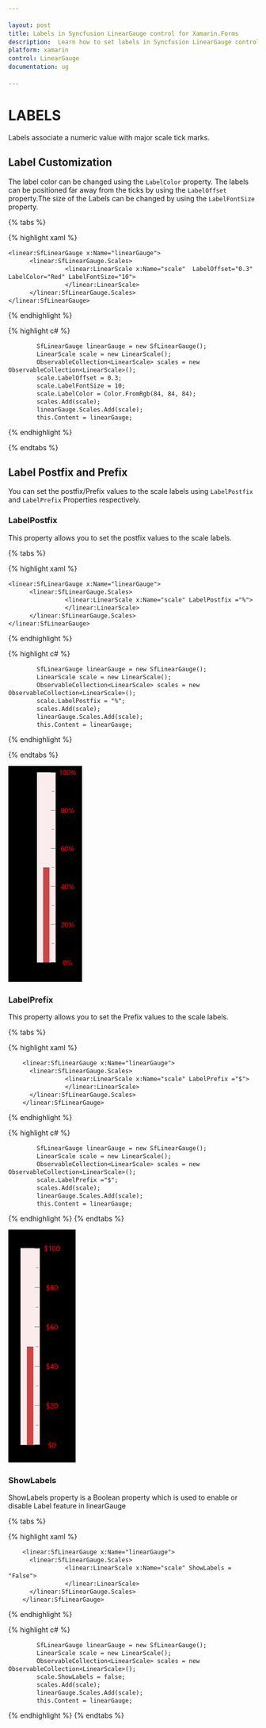 ```yaml
---

layout: post
title: Labels in Syncfusion LinearGauge control for Xamarin.Forms
description:  Learn how to set labels in Syncfusion LinearGauge control
platform: xamarin
control: LinearGauge
documentation: ug

---
```


# LABELS

Labels associate a numeric value with major scale tick marks.

## Label Customization

The label color can be changed using the `LabelColor` property. The labels can be positioned far away from the ticks by using the `LabelOffset` property.The size of the Labels can be changed by using the `LabelFontSize` property.

{% tabs %}

{% highlight xaml %}

    <linear:SfLinearGauge x:Name="linearGauge">
          <linear:SfLinearGauge.Scales>
	  				<linear:LinearScale x:Name="scale"  LabelOffset="0.3" LabelColor="Red" LabelFontSize="10">
                    </linear:LinearScale>
	      </linear:SfLinearGauge.Scales>			
	</linear:SfLinearGauge>	            

{% endhighlight %}

{% highlight c# %}

            SfLinearGauge linearGauge = new SfLinearGauge();         
            LinearScale scale = new LinearScale();           
            ObservableCollection<LinearScale> scales = new ObservableCollection<LinearScale>();                 
            scale.LabelOffset = 0.3;
            scale.LabelFontSize = 10;
            scale.LabelColor = Color.FromRgb(84, 84, 84);
            scales.Add(scale);
            linearGauge.Scales.Add(scale);
            this.Content = linearGauge;

    
{% endhighlight %}

{% endtabs %}

## Label Postfix and Prefix

You can set the postfix/Prefix values to the scale labels using `LabelPostfix` and `LabelPrefix` Properties respectively.

### LabelPostfix

This property allows you to set the postfix values to the scale labels.

{% tabs %}

{% highlight xaml %}

    <linear:SfLinearGauge x:Name="linearGauge">
          <linear:SfLinearGauge.Scales>
	  				<linear:LinearScale x:Name="scale" LabelPostfix ="%">
                    </linear:LinearScale>
	      </linear:SfLinearGauge.Scales>			
	</linear:SfLinearGauge>	            
 

{% endhighlight %}

{% highlight c# %}

            SfLinearGauge linearGauge = new SfLinearGauge();         
            LinearScale scale = new LinearScale();           
            ObservableCollection<LinearScale> scales = new ObservableCollection<LinearScale>();                 
            scale.LabelPostfix = "%";
            scales.Add(scale);
            linearGauge.Scales.Add(scale);
            this.Content = linearGauge;
    
{% endhighlight %}

{% endtabs %}

![](images/postfix.PNG)

### LabelPrefix
This property allows you to set the Prefix values to the scale labels.

{% tabs %}

{% highlight xaml %}

        <linear:SfLinearGauge x:Name="linearGauge">
          <linear:SfLinearGauge.Scales>
	  				<linear:LinearScale x:Name="scale" LabelPrefix ="$">
                    </linear:LinearScale>
	      </linear:SfLinearGauge.Scales>			
	    </linear:SfLinearGauge>	 

{% endhighlight %}

{% highlight c# %}

            SfLinearGauge linearGauge = new SfLinearGauge();         
            LinearScale scale = new LinearScale();           
            ObservableCollection<LinearScale> scales = new ObservableCollection<LinearScale>();                 
            scale.LabelPrefix ="$";
            scales.Add(scale);
            linearGauge.Scales.Add(scale);
            this.Content = linearGauge;
   
    
{% endhighlight %}
{% endtabs %}

![](images/prefix.PNG)

### ShowLabels

ShowLabels property is a Boolean property which is used to enable or disable Label feature in linearGauge

{% tabs %}

{% highlight xaml %}

        <linear:SfLinearGauge x:Name="linearGauge">
          <linear:SfLinearGauge.Scales>
	  				<linear:LinearScale x:Name="scale" ShowLabels = "False">
                    </linear:LinearScale>
	      </linear:SfLinearGauge.Scales>			
	    </linear:SfLinearGauge>	 

{% endhighlight %}

{% highlight c# %}

            SfLinearGauge linearGauge = new SfLinearGauge();         
            LinearScale scale = new LinearScale();           
            ObservableCollection<LinearScale> scales = new ObservableCollection<LinearScale>();                 
            scale.ShowLabels = false;
            scales.Add(scale);
            linearGauge.Scales.Add(scale);
            this.Content = linearGauge;
   
    
{% endhighlight %}
{% endtabs %}

